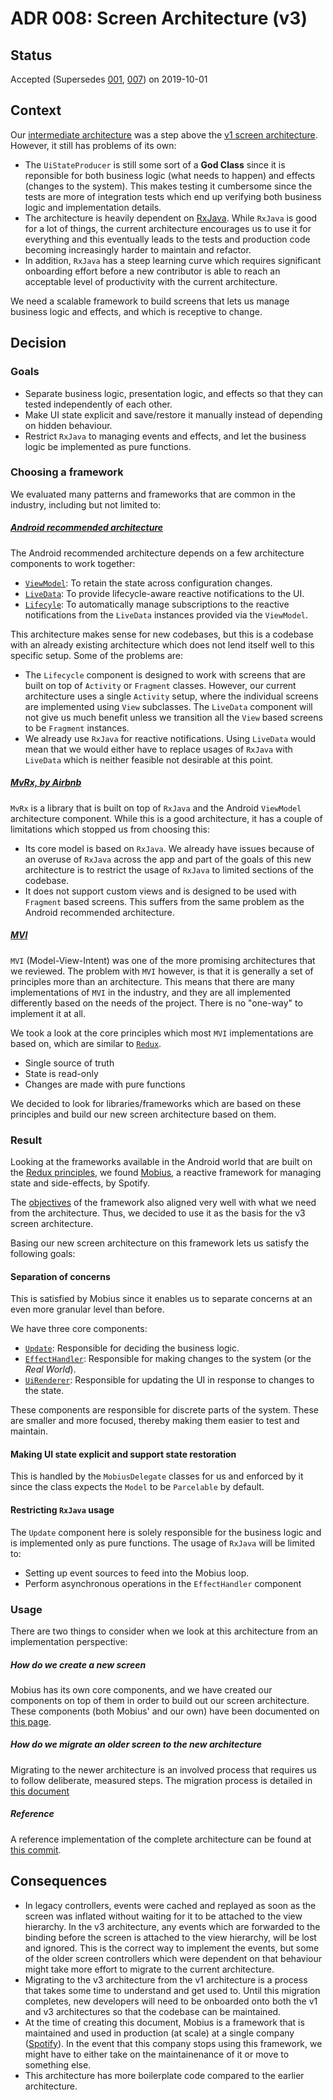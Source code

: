 # ADR 008: Screen Architecture (v3)

## Status
Accepted (Supersedes [001](./001-screen-controllers.md), [007](./007-screen-architecture-v2.md)) on 2019-10-01

## Context
Our [intermediate architecture](./007-screen-architecture-v2.md) was a step above the [v1 screen architecture](./001-screen-controllers.md). However, it still has problems of its own:

- The `UiStateProducer` is still some sort of a **God Class** since it is reponsible for both business logic (what needs to happen) and effects (changes to the system). This makes testing it cumbersome since the tests are more of integration tests which end up verifying both business logic and implementation details.
- The architecture is heavily dependent on [RxJava](https://github.com/ReactiveX/RxJava/). While `RxJava` is good for a lot of things, the current architecture encourages us to use it for everything and this eventually leads to the tests and production code becoming increasingly harder to maintain and refactor. 
- In addition, `RxJava` has a steep learning curve which requires significant onboarding effort before a new contributor is able to reach an acceptable level of productivity with the current architecture.

We need a scalable framework to build screens that lets us manage business logic and effects, and which is receptive to change.

## Decision

### Goals
- Separate business logic, presentation logic, and effects so that they can tested independently of each other.
- Make UI state explicit and save/restore it manually instead of depending on hidden behaviour.
- Restrict `RxJava` to managing events and effects, and let the business logic be implemented as pure functions.

### Choosing a framework
We evaluated many patterns and frameworks that are common in the industry, including but not limited to:

##### [Android recommended architecture](https://developer.android.com/jetpack/docs/guide)
The Android recommended architecture depends on a few architecture components to work together:

- [`ViewModel`](https://developer.android.com/topic/libraries/architecture/viewmodel): To retain the state across configuration changes.
- [`LiveData`](https://developer.android.com/reference/androidx/lifecycle/LiveData): To provide lifecycle-aware reactive notifications to the UI.
- [`Lifecyle`](https://developer.android.com/reference/androidx/lifecycle/Lifecycle): To automatically manage subscriptions to the reactive notifications from the `LiveData` instances provided via the `ViewModel`.

This architecture makes sense for new codebases, but this is a codebase with an already existing architecture which does not lend itself well to this specific setup. Some of the problems are:

- The `Lifecycle` component is designed to work with screens that are built on top of `Activity` or `Fragment` classes. However, our current architecture uses a single `Activity` setup, where the individual screens are implemented using `View` subclasses. The `LiveData` component will not give us much benefit unless we transition all the `View` based screens to be `Fragment` instances.
- We already use `RxJava` for reactive notifications. Using `LiveData` would mean that we would either have to replace usages of `RxJava` with `LiveData` which is neither feasible not desirable at this point.

##### [MvRx, by Airbnb](https://github.com/airbnb/MvRx)
`MvRx` is a library that is built on top of `RxJava` and the Android `ViewModel` architecture component. While this is a good architecture, it has a couple of limitations which stopped us from choosing this:

- Its core model is based on `RxJava`. We already have issues because of an overuse of `RxJava` across the app and part of the goals of this new architecture is to restrict the usage of `RxJava` to limited sections of the codebase.
- It does not support custom views and is designed to be used with `Fragment` based screens. This suffers from the same problem as the Android recommended architecture.

##### [MVI](http://hannesdorfmann.com/android/mosby3-mvi-1)
`MVI` (Model-View-Intent) was one of the more promising architectures that we reviewed. The problem with `MVI` however, is that it is generally a set of principles more than an architecture. This means that there are many implementations of `MVI` in the industry, and they are all implemented differently based on the needs of the project. There is no "one-way" to implement it at all.

We took a look at the core principles which most `MVI` implementations are based on, which are similar to [`Redux`](https://redux.js.org/introduction/three-principles).

- Single source of truth
- State is read-only
- Changes are made with pure functions

We decided to look for libraries/frameworks which are based on these principles and build our new screen architecture based on them.

### Result

Looking at the frameworks available in the Android world that are built on the [Redux principles](https://redux.js.org/introduction/three-principles), we found [Mobius](https://github.com/spotify/mobius), a reactive framework for managing state and side-effects, by Spotify.

The [objectives](https://github.com/spotify/mobius/wiki/Objectives) of the framework also aligned very well with what we need from the architecture. Thus, we decided to use it as the basis for the v3 screen architecture.

Basing our new screen architecture on this framework lets us satisfy the following goals:

#### Separation of concerns 
This is satisfied by Mobius since it enables us to separate concerns at an even more granular level than before. 

We have three core components:

- [`Update`](../mobius/implementing-a-new-screen.md#update): Responsible for deciding the business logic.
- [`EffectHandler`](../mobius/implementing-a-new-screen.md#effecthandler): Responsible for making changes to the system (or the *Real World*).
- [`UiRenderer`](../mobius/implementing-a-new-screen.md#uirenderer): Responsible for updating the UI in response to changes to the state.

These components are responsible for discrete parts of the system. These are smaller and more focused, thereby making them easier to test and maintain.

#### Making UI state explicit and support state restoration
This is handled by the `MobiusDelegate` classes for us and enforced by it since the class expects the `Model` to be `Parcelable` by default.

#### Restricting `RxJava` usage
The `Update` component here is solely responsible for the business logic and is implemented only as pure functions. The usage of `RxJava` will be limited to:

- Setting up event sources to feed into the Mobius loop.
- Perform asynchronous operations in the `EffectHandler` component

### Usage

There are two things to consider when we look at this architecture from an implementation perspective:

##### How do we create a new screen
Mobius has its own core components, and we have created our components on top of them in order to build out our screen architecture. These components (both Mobius' and our own) have been documented on [this page](../mobius/implementing-a-new-screen.md).

##### How do we migrate an older screen to the new architecture
Migrating to the newer architecture is an involved process that requires us to follow deliberate, measured steps. The migration process is detailed in [this document](../mobius/migrating-to-mobius.md)

##### Reference
A reference implementation of the complete architecture can be found at [this commit](https://github.com/simpledotorg/simple-android/tree/6da548b36c3cceb3e3db344c09a0f5ae588fc2c0/app/src/main/java/org/simple/clinic/settings/changelanguage).

## Consequences
- In legacy controllers, events were cached and replayed as soon as the screen was inflated without waiting for it to be attached to the view hierarchy. In the v3 architecture, any events which are forwarded to the binding before the screen is attached to the view hierarchy, will be lost and ignored. This is the correct way to implement the events, but some of the older screen controllers which were dependent on that behaviour might take more effort to migrate to the current architecture.
- Migrating to the v3 architecture from the v1 architecture is a process that takes some time to understand and get used to. Until this migration completes, new developers will need to be onboarded onto both the v1 and v3 architectures so that the codebase can be maintained.
- At the time of creating this document, Mobius is a framework that is maintained and used in production (at scale) at a single company ([Spotify](https://www.spotify.com)). In the event that this company stops using this framework, we might have to either take on the maintainenance of it or move to something else.
- This architecture has more boilerplate code compared to the earlier architecture.

